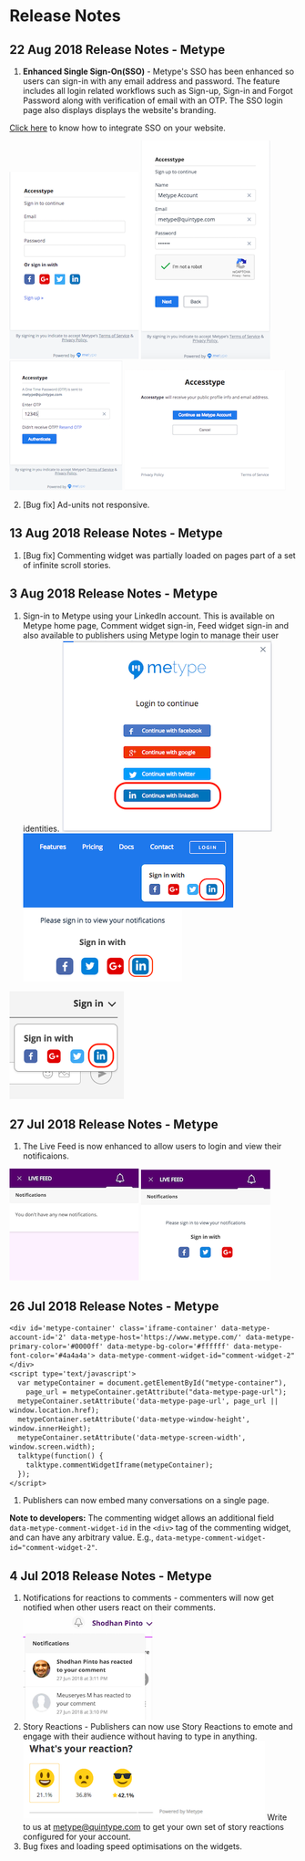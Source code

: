 # Release Notes

## 22 Aug 2018 Release Notes - Metype
1. **Enhanced Single Sign-On(SSO)** - Metype's SSO has been enhanced so users can sign-in with any email address and password. 
The feature includes all login related workflows such as Sign-up, Sign-in and Forgot Password along with verification of email with an OTP.
The SSO login page also displays displays the website's branding.

[Click here](#user-identity-management-single-sign-on-sso) to know how to integrate SSO on your website.

![Metype SSO Form Login](../../images/Metype_SSO_Form_Login.png "Metype SSO Form Login")
![Metype SSO Form Sign Up](../../images/Metype_SSO_Form_Signup.png "Metype SSO Form Sign Up")
![Metype SSO Form OTP](../../images/Metype_SSO_Form_OTP.png "Metype SSO Form OTP")
![Metype SSO Form Authenticate User](../../images/Metype_SSO_Form_Authenticate_User.png "Metype SSO Form Authenticate User")

2. [Bug fix] Ad-units not responsive.


## 13 Aug 2018 Release Notes - Metype

1. [Bug fix] Commenting widget was partially loaded on pages part of a set of infinite scroll stories. 


## 3 Aug 2018 Release Notes - Metype

1. Sign-in to Metype using your LinkedIn account. This is available on Metype home page, Comment widget sign-in, Feed widget sign-in and also available to publishers using Metype login to manage their user identities.
![Metype LinkedIn Sign In](../../images/Metype_LinkedIn_SSO_SignIn.png "Metype LinkedIn Sign In")
![Metype LinkedIn Sign In Home](../../images/Metype_LinkedIn_Home_SignIn.png "Metype LinkedIn Sign In Home")
![Metype LinkedIn Sign In Feed](../../images/Metype_LinkedIn_Feed_SignIn.png "Metype LinkedIn Sign In Feed")


![Metype LinkedIn Sign In Comment](../../images/Metype_LinkedIn_Comment_SignIn.png "Metype LinkedIn Sign In Comment")



## 27 Jul 2018 Release Notes - Metype

1. The Live Feed is now enhanced to allow users to login and view their notificaions.

![Feed Notifications Logged In](../../images/Notifications_on_Feed_In.png "Feed Notifications Logged in") ![Feed Notifications Logged Out](../../images/Notifications_on_Feed_Out.png "Feed Notifications Logged out")


## 26 Jul 2018 Release Notes - Metype

```shell
<div id='metype-container' class='iframe-container' data-metype-account-id='2' data-metype-host='https://www.metype.com/' data-metype-primary-color='#0000ff' data-metype-bg-color='#ffffff' data-metype-font-color='#4a4a4a'> data-metype-comment-widget-id="comment-widget-2"</div>
<script type='text/javascript'>
  var metypeContainer = document.getElementById("metype-container"),
    page_url = metypeContainer.getAttribute("data-metype-page-url");
  metypeContainer.setAttribute('data-metype-page-url', page_url || window.location.href);
  metypeContainer.setAttribute('data-metype-window-height', window.innerHeight);
  metypeContainer.setAttribute('data-metype-screen-width', window.screen.width);
  talktype(function() {
    talktype.commentWidgetIframe(metypeContainer);
  });
</script>
```
1. Publishers can now embed many conversations on a single page. 


**Note to developers:** The commenting widget allows an additional field `data-metype-comment-widget-id` in the `<div>` tag of the commenting widget, and can have any arbitrary value. E.g.,
`data-metype-comment-widget-id="comment-widget-2"`.


## 4 Jul 2018 Release Notes - Metype

1. Notifications for reactions to comments - commenters will now get notified when other users react on their comments.
![Comment Reactions Notify](../../images/Comment_Reactions_4Jul18.png "Comment Reactions Notification")
2. Story Reactions - Publishers can now use Story Reactions to emote and engage with their audience without having to type in anything. 
![Story Reactions](../../images/Story_Reactions_4Jul18.png "Story Reactions")
Write to us at metype@quintype.com to get your own set of story reactions configured for your account.
3. Bug fixes and loading speed optimisations on the widgets.


